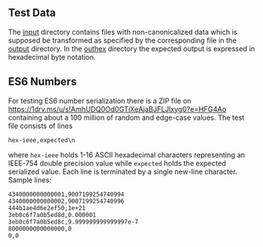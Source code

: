## Test Data

The [input](input) directory contains files with non-canonicalized data which is
supposed be transformed as specified by the corresponding file in the
[output](output) directory.  In the [outhex](outhex) directory the expected
output is expressed in hexadecimal byte notation.

## ES6 Numbers

For testing ES6 number serialization there is a ZIP file on
https://1drv.ms/u/s!AmhUDQ0Od0GTiXeAjaBJFLJlxyg0?e=HFG4Ao
containing about a 100 million of random and edge-case values.  The test file consists of lines
```code
hex-ieee,expected\n
```
where `hex-ieee` holds 1-16 ASCII hexadecimal characters representing an IEEE-754 double precision value
while `expected` holds the expected serialized value.  Each line is terminated by a single new-line character.
Sample lines:
```code
4340000000000001,9007199254740994
4340000000000002,9007199254740996
444b1ae4d6e2ef50,1e+21
3eb0c6f7a0b5ed8d,0.000001
3eb0c6f7a0b5ed8c,9.999999999999997e-7
8000000000000000,0
0,0
```
